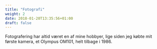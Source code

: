 ```yaml
---
title: "Fotografi"
weight: 2
date: 2018-01-20T13:35:56+01:00
draft: false
---
```


Fotografering har altid været en af mine hobbyer, lige siden jeg købte mit første
kamera, et Olympus OM101, helt tilbage i 1986.
